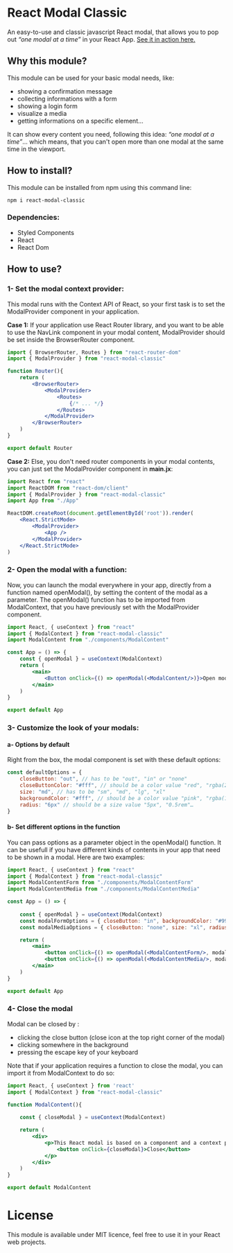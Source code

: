 # React Modal Classic

An easy-to-use and classic javascript React modal, that allows you to pop out *“one modal at a time”* in your React App.
[See it in action here.](https://react-modal-classic.cyrille.dev/) 

## Why this module?

This module can be used for your basic modal needs, like:
- showing a confirmation message
- collecting informations with a form
- showing a login form
- visualize a media
- getting informations on a specific element…

It can show every content you need, following this idea: *“one modal at a time”*… which means, that you can't open more than one modal at the same time in the viewport. 

## How to install?

This module can be installed from npm using this command line:
```
npm i react-modal-classic
```

### Dependencies:

- Styled Components
- React
- React Dom

## How to use?

### 1- Set the modal context provider:

This modal runs with the Context API of React, so your first task is to set the ModalProvider component in your application.

**Case 1:** If your application use React Router library, and you want to be able to use the NavLink component in your modal content, ModalProvider should be set inside the BrowserRouter component.  

```jsx
import { BrowserRouter, Routes } from "react-router-dom"
import { ModalProvider } from "react-modal-classic"

function Router(){
    return (
        <BrowserRouter>
            <ModalProvider>
                <Routes>
                    {/* ... */}
                </Routes>
            </ModalProvider>
        </BrowserRouter>
    )
}

export default Router
```
**Case 2:** Else, you don't need router components in your modal contents, you can just set the ModalProvider component in **main.jx**:

```jsx
import React from "react"
import ReactDOM from "react-dom/client"
import { ModalProvider } from "react-modal-classic"
import App from "./App"

ReactDOM.createRoot(document.getElementById('root')).render(
    <React.StrictMode>
        <ModalProvider>
            <App />
        </ModalProvider>
    </React.StrictMode>
)
```

### 2- Open the modal with a function:
Now, you can launch the modal everywhere in your app, directly from a function named openModal(), by setting the content of the modal as a parameter. The openModal() function has to be imported from ModalContext, that you have previously set with the ModalProvider component.
```jsx
import React, { useContext } from "react"
import { ModalContext } from "react-modal-classic"
import ModalContent from "./components/ModalContent"

const App = () => {
    const { openModal } = useContext(ModalContext)
    return (
        <main>
            <Button onClick={() => openModal(<ModalContent/>)}>Open modal</Button>
        </main>
    )
}

export default App
```

### 3- Customize the look of your modals:
#### a- Options by default
Right from the box, the modal component is set with these default options:
```javascript
const defaultOptions = {
    closeButton: "out", // has to be "out", "in" or "none"
    closeButtonColor: "#fff", // should be a color value "red", "rgba(255,0,0,0.5)", "#242424"…
    size: "md", // has to be "sm", "md", "lg", "xl"
    backgroundColor: "#fff", // should be a color value "pink", "rgba(120,120,120,0.8)", "#242424"…
    radius: "6px" // should be a size value "5px", "0.5rem"…
}
``` 
#### b- Set different options in the function
You can pass options as a parameter object in the openModal() function. It can be usefull if you have different kinds of contents in your app that need to be shown in a modal. 
Here are two examples:
```jsx
import React, { useContext } from "react"
import { ModalContext } from "react-modal-classic"
import ModalContentForm from "./components/ModalContentForm"
import ModalContentMedia from "./components/ModalContentMedia"

const App = () => {
    
    const { openModal } = useContext(ModalContext)
    const modalFormOptions = { closeButton: "in", backgroundColor: "#999", size: "md" }
    const modalMediaOptions = { closeButton: "none", size: "xl", radius: "none" }

    return (
        <main>
            <button onClick={() => openModal(<ModalContentForm/>, modalFormOptions)}>Open a form</button>
            <button onClick={() => openModal(<ModalContentMedia/>, modalMediaOptions)}>Open a media</button>
        </main>
    )
}

export default App
```

### 4- Close the modal
Modal can be closed by :
- clicking the close button (close icon at the top right corner of the modal)
- clicking somewhere in the background
- pressing the escape key of your keyboard

Note that if your application requires a function to close the modal, you can import it from ModalContext to do so:
```jsx
import React, { useContext } from 'react'
import { ModalContext } from "react-modal-classic"

function ModalContent(){
    
    const { closeModal } = useContext(ModalContext)

    return (
        <div>
            <p>This React modal is based on a component and a context provider.<br/>
                <button onClick={closeModal}>Close</button>
            </p>
        </div>
    )
}

export default ModalContent
```

# License

This module is available under MIT licence, feel free to use it in your React web projects. 